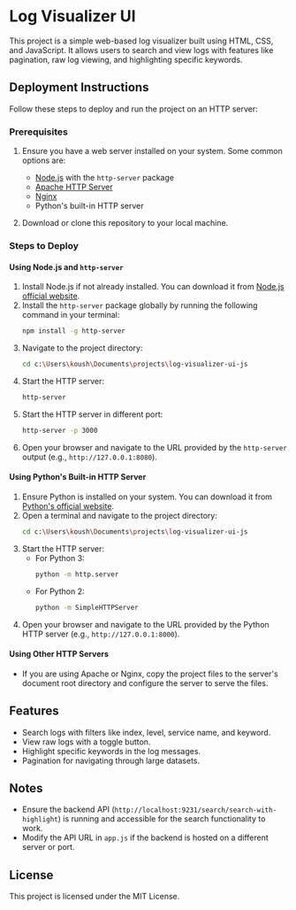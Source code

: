 # Log Visualizer UI

This project is a simple web-based log visualizer built using HTML, CSS, and JavaScript. It allows users to search and view logs with features like pagination, raw log viewing, and highlighting specific keywords.

## Deployment Instructions

Follow these steps to deploy and run the project on an HTTP server:

### Prerequisites

1. Ensure you have a web server installed on your system. Some common options are:
   - [Node.js](https://nodejs.org/) with the `http-server` package
   - [Apache HTTP Server](https://httpd.apache.org/)
   - [Nginx](https://nginx.org/)
   - Python's built-in HTTP server

2. Download or clone this repository to your local machine.

### Steps to Deploy

#### Using Node.js and `http-server`

1. Install Node.js if not already installed. You can download it from [Node.js official website](https://nodejs.org/).
2. Install the `http-server` package globally by running the following command in your terminal:
   ```bash
   npm install -g http-server
   ```
3. Navigate to the project directory:
   ```bash
   cd c:\Users\koush\Documents\projects\log-visualizer-ui-js
   ```
4. Start the HTTP server:
   ```bash
   http-server
   ```
5. Start the HTTP server in different port:
   ```bash
   http-server -p 3000
   ```
6. Open your browser and navigate to the URL provided by the `http-server` output (e.g., `http://127.0.0.1:8080`).

#### Using Python's Built-in HTTP Server

1. Ensure Python is installed on your system. You can download it from [Python's official website](https://www.python.org/).
2. Open a terminal and navigate to the project directory:
   ```bash
   cd c:\Users\koush\Documents\projects\log-visualizer-ui-js
   ```
3. Start the HTTP server:
   - For Python 3:
     ```bash
     python -m http.server
     ```
   - For Python 2:
     ```bash
     python -m SimpleHTTPServer
     ```
4. Open your browser and navigate to the URL provided by the Python HTTP server (e.g., `http://127.0.0.1:8000`).

#### Using Other HTTP Servers

- If you are using Apache or Nginx, copy the project files to the server's document root directory and configure the server to serve the files.

## Features

- Search logs with filters like index, level, service name, and keyword.
- View raw logs with a toggle button.
- Highlight specific keywords in the log messages.
- Pagination for navigating through large datasets.

## Notes

- Ensure the backend API (`http://localhost:9231/search/search-with-highlight`) is running and accessible for the search functionality to work.
- Modify the API URL in `app.js` if the backend is hosted on a different server or port.

## License

This project is licensed under the MIT License.
